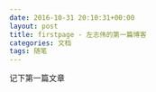 ```yaml
---
date: 2016-10-31 20:10:31+00:00
layout: post
title: firstpage - 左志伟的第一篇博客 
categories: 文档
tags: 随笔
---
```


记下第一篇文章
